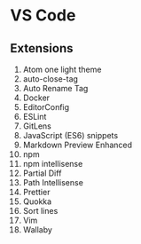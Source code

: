 # VS Code

## Extensions

1. Atom one light theme
1. auto-close-tag
1. Auto Rename Tag
1. Docker
1. EditorConfig
1. ESLint
1. GitLens
1. JavaScript (ES6) snippets
1. Markdown Preview Enhanced
1. npm 
1. npm intellisense
1. Partial Diff
1. Path Intellisense
1. Prettier
1. Quokka
1. Sort lines
1. Vim
1. Wallaby



